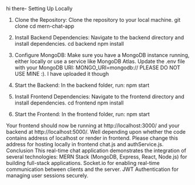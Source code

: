 hi there-
Setting Up Locally
1. Clone the Repository:
Clone the repository to your local machine.
git clone <repository-url>
cd mern-chat-app

2. Install Backend Dependencies:
Navigate to the backend directory and install dependencies.
cd backend
npm install

3. Configure MongoDB:
Make sure you have a MongoDB instance running, either locally or use a service like MongoDB Atlas. Update the .env file with your MongoDB URI:
MONGO_URI=mongodb://<your-mongodb-uri>
PLEASE DO NOT USE MINE :). I have uploaded it though
4. Start the Backend:
In the backend folder, run:
npm start

5. Install Frontend Dependencies:
Navigate to the frontend directory and install dependencies.
cd frontend
npm install

6. Start the Frontend:
In the frontend folder, run:
npm start

Your frontend should now be running at http://localhost:3000/ and your backend at http://localhost:5000/. Well depending upon whether the code contains address of localhost or render in frontend. Please change this address for hosting locally in frontend chat.js and authService.js.
Conclusion
This real-time chat application demonstrates the integration of several technologies:
MERN Stack (MongoDB, Express, React, Node.js) for building full-stack applications.
Socket.io for enabling real-time communication between clients and the server.
JWT Authentication for managing user sessions securely.
